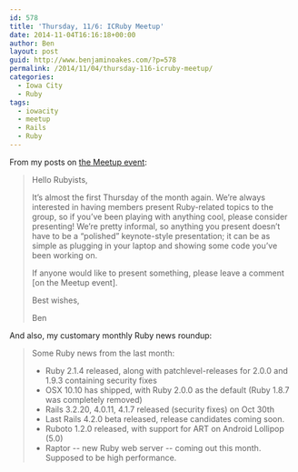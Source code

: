```yaml
---
id: 578
title: 'Thursday, 11/6: ICRuby Meetup'
date: 2014-11-04T16:16:18+00:00
author: Ben
layout: post
guid: http://www.benjaminoakes.com/?p=578
permalink: /2014/11/04/thursday-116-icruby-meetup/
categories:
  - Iowa City
  - Ruby
tags:
  - iowacity
  - meetup
  - Rails
  - Ruby
---
```

From my posts on <a href="http://www.meetup.com/icruby/events/215464092/" target="_blank">the Meetup event</a>:

> Hello Rubyists,
> 
> It&#8217;s almost the first Thursday of the month again. We&#8217;re always interested in having members present Ruby-related topics to the group, so if you&#8217;ve been playing with anything cool, please consider presenting! We&#8217;re pretty informal, so anything you present doesn&#8217;t have to be a &#8220;polished&#8221; keynote-style presentation; it can be as simple as plugging in your laptop and showing some code you&#8217;ve been working on.
> 
> If anyone would like to present something, please leave a comment [on the Meetup event].
> 
> Best wishes,
> 
> Ben

And also, my customary monthly Ruby news roundup:

> Some Ruby news from the last month:
> 
>   * Ruby 2.1.4 released, along with patchlevel-releases for 2.0.0 and 1.9.3 containing security fixes
>   * OSX 10.10 has shipped, with Ruby 2.0.0 as the default (Ruby 1.8.7 was completely removed)
>   * Rails 3.2.20, 4.0.11, 4.1.7 released (security fixes) on Oct 30th
>   * Last Rails 4.2.0 beta released, release candidates coming soon.
>   * Ruboto 1.2.0 released, with support for ART on Android Lollipop (5.0)
>   * Raptor -- new Ruby web server -- coming out this month. Supposed to be high performance.